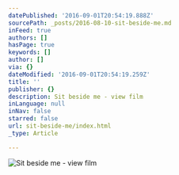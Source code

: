 ```yaml
---
datePublished: '2016-09-01T20:54:19.888Z'
sourcePath: _posts/2016-08-10-sit-beside-me.md
inFeed: true
authors: []
hasPage: true
keywords: []
author: []
via: {}
dateModified: '2016-09-01T20:54:19.259Z'
title: ''
publisher: {}
description: Sit beside me - view film
inLanguage: null
inNav: false
starred: false
url: sit-beside-me/index.html
_type: Article

---
```

![Sit beside me - view film](https://the-grid-user-content.s3-us-west-2.amazonaws.com/e3002b72-07aa-4e61-b064-f21dc0914118.jpg)